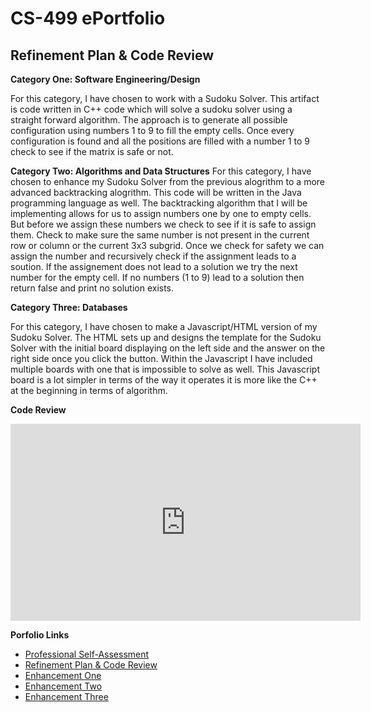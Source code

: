 # CS-499 ePortfolio

## Refinement Plan & Code Review

**Category One: Software Engineering/Design**

For this category, I have chosen to work with a Sudoku Solver. This artifact is code written in C++ code which will 
solve a sudoku solver using a straight forward algorithm. The approach is to generate all possible configuration 
using numbers 1 to 9 to fill the empty cells. Once every configuration is found and all the positions are filled with a 
number 1 to 9 check to see if the matrix is safe or not.

**Category Two: Algorithms and Data Structures**
For this category, I have chosen to enhance my Sudoku Solver from the previous alogrithm to a more advanced backtracking 
alogrithm. This code will be written in the Java programming language as well. The backtracking algorithm that I will be
implementing allows for us to assign numbers one by one to empty cells. But before we assign these numbers we check to see
if it is safe to assign them. Check to make sure the same number is not present in the current row or column or the current
3x3 subgrid. Once we check for safety we can assign the number and recursively check if the assignment leads to a soution. 
If the assignement does not lead to a solution we try the next number for the empty cell. If no numbers (1 to 9) lead to a 
solution then return false and print no solution exists.

**Category Three: Databases**

For this category, I have chosen to make a Javascript/HTML version of my Sudoku Solver. The HTML sets up and designs the 
template for the Sudoku Solver with the initial board displaying on the left side and the answer on the right side once you
click the button. Within the Javascript I have included multiple boards with one that is impossible to solve as well. This
Javascript board is a lot simpler in terms of the way it operates it is more like the C++ at the beginning in terms of 
algorithm. 

**Code Review**
<div align="center">
  <iframe 
        width="560" 
        height="315" 
        src="https://www.youtube.com/embed/tKGPdE-46Qg" 
        frameborder="0" 
        allow="autoplay; encrypted-media" 
        allowfullscreen="">
  </iframe>
</div>

**Porfolio Links**<br>
* [Professional Self-Assessment](https://xyph9r.github.io//index.html)<br>
* [Refinement Plan & Code Review](https://xyph9r.github.io/CodeReview.html)<br>
* [Enhancement One](https://xyph9r.github.io/EnhancementOne.html)<br>
* [Enhancement Two](https://xyph9r.github.io/EnhancementTwo.html)<br>
* [Enhancement Three](https://xyph9r.github.io/EnhancementThree.html)
